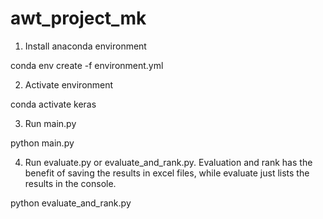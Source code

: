 # awt_project_mk

1. Install anaconda environment

conda env create -f environment.yml

2. Activate environment

conda activate keras

3. Run main.py

python main.py

4. Run evaluate.py or evaluate_and_rank.py. Evaluation and rank has the benefit of saving the results in excel files, while evaluate just lists the results in the console.

python evaluate_and_rank.py

